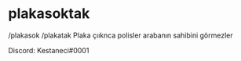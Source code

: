 # plakasoktak
/plakasok /plakatak    Plaka çııknca polisler arabanın sahibini görmezler

Discord: Kestaneci#0001      
